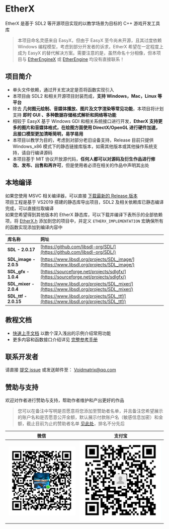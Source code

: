 # EtherX

EtherX 是基于 SDL2 等开源项目实现的以教学场景为目标的 C++ 游戏开发工具库

> 本项目命名灵感来自 EasyX，但由于 EasyX 至今尚未开源，且其过度依赖 Windows 编程模型，考虑到部分开发者的诉求，EtherX 希望在一定程度上成为 EasyX 的替代解决方案。需要注意的是，虽然命名十分相像，但本项目与 [EtherEngineX](https://github.com/EtherProject/EtherEngineX) 或 [EtherEngine](https://github.com/EtherProject/EtherEngine) 均没有直接联系！ 

## 项目简介

+ 单头文件依赖，通过开关宏决定是否将函数实现引入
+ 本项目由 SDL2 和相关开源项目封装而成，**支持 Windows，Mac，Linux 等平台**
+ 除去 **几何图元绘制、音媒体播放、图片及文字渲染等常见功能**，本项目将计划支持 **即时 GUI 、多种数据存储格式解析和网络等功能**
+ 相较于 EasyX 基于 Windows GDI 和相关系统接口进行开发，**EtherX 支持更多的图片和音媒体格式，在绘图方面使用 DirectX/OpenGL 进行硬件加速，且接口模型更加清晰简明，易学易用**
+ 本项目以教学为目的，考虑到对部分老旧设备支持，Release 目前只提供 Windows_x86 模式下的静态链接库版本，如需其他版本或其他操作系统支持，请自行编译源码
+ 本项目基于 MIT 协议开放源代码，**任何人都可以对源码及衍生作品进行修改、发布、出售和再许可**，但是使用者必须在相关的作品中声明其出处

## 本地编译

如果您使用 MSVC 相关编译器，可以直接 [下载最新的 Release 版本](https://github.com/VoidmatrixHeathcliff/EtherX/releases)  
项目工程是基于 VS2019 搭建的静态库导出项目，SDL2 及相关依赖库已静态编译完成，可以直接拉取编译  
如果您希望得到其他版本的 EtherX 静态库，可以下载并编译下表所示的全部依赖项，将 [EtherX.h](https://github.com/VoidmatrixHeathcliff/EtherX/blob/main/EtherX/EtherX.h) 添加到您的项目中，并定义 `ETHERX_IMPLEMENTATION` 宏确保所有的函数实现添加到编译内容中

| 库名称                | 网址                                                                                     |
|:----------------------|:-----------------------------------------------------------------------------------------|
| **SDL - 2.0.17**      | [https://github.com/libsdl-org/SDL/](https://github.com/libsdl-org/SDL/)                 |
| **SDL_image - 2.0.5** | [https://www.libsdl.org/projects/SDL_image/](https://www.libsdl.org/projects/SDL_image/) |
| **SDL_gfx - 1.0.4**   | [https://sourceforge.net/projects/sdlgfx/](https://sourceforge.net/projects/sdlgfx/)     |
| **SDL_mixer - 2.0.4** | [https://www.libsdl.org/projects/SDL_mixer/](https://www.libsdl.org/projects/SDL_mixer/) |
| **SDL_ttf - 2.0.15**  | [https://www.libsdl.org/projects/SDL_ttf/](https://www.libsdl.org/projects/SDL_ttf/)     |

## 教程文档

+ [快速上手文档](docs/quick-start.md) 以数个深入浅出的示例介绍常用功能
+ 更多内容和函数接口介绍详见 [完整参考手册](docs/README.md)

## 联系开发者

请直接 [提交 issue](https://github.com/VoidmatrixHeathcliff/EtherX/issues) 或发送邮件至： Voidmatrix@qq.com

## 赞助与支持

欢迎对作者进行赞助与支持，帮助作者维护和产出更好的作品

> 您可以在备注中写明是否愿意将您添加至赞助者名单，并且备注您希望展示的账户名和是否愿意公开金额，默认展示付款账户名（敏感信息加密）和金额，截止目前为止的赞助者名单 [见此处](docs/support/sponsor-list.md)，排名不分先后

|                   微信                    |                    支付宝                    |
|:-----------------------------------------:|:--------------------------------------------:|
| ![微信收款码](docs/support/wx_qrcode.jpg) | ![支付宝收款码](docs/support/zfb_qrcode.jpg) |